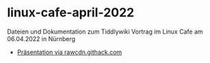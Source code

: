 # linux-cafe-april-2022

Dateien und Dokumentation zum Tiddlywiki Vortrag im Linux Cafe am 06.04.2022 in Nürnberg

- [Pr&auml;sentation via rawcdn.githack.com](https://rawcdn.githack.com/boschkundendienst/linux-cafe-april-2022/ba6a71119f23c39a67768c3441a6bec46f5ae2b8/presentation/files/presentation.html?min=1)
